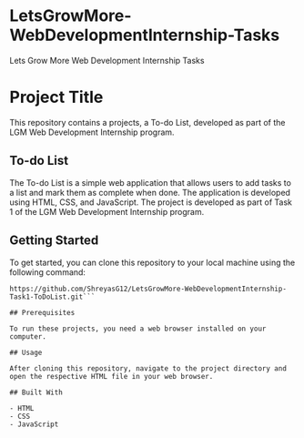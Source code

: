 # LetsGrowMore-WebDevelopmentInternship-Tasks
Lets Grow More Web Development Internship Tasks

# Project Title

This repository contains a projects, a To-do List, developed as part of the LGM Web Development Internship program.

## To-do List

The To-do List is a simple web application that allows users to add tasks to a list and mark them as complete when done. The application is developed using HTML, CSS, and JavaScript. The project is developed as part of Task 1 of the LGM Web Development Internship program.

## Getting Started

To get started, you can clone this repository to your local machine using the following command:

```
https://github.com/ShreyasG12/LetsGrowMore-WebDevelopmentInternship-Task1-ToDoList.git```

## Prerequisites

To run these projects, you need a web browser installed on your computer.

## Usage

After cloning this repository, navigate to the project directory and open the respective HTML file in your web browser.

## Built With

- HTML
- CSS
- JavaScript
